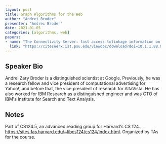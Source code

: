 ```yaml
---
layout: post
title: Graph Algorithms for the Web
author: "Andrei Broder"
presenter: "Andrei Broder"
date: 2021-01-05
categories: [algorithms, web]
papers:
- name: "The Connectivity Server: fast access tolinkage information on the Web"
  link: "https://citeseerx.ist.psu.edu/viewdoc/download?doi=10.1.1.88.9557&rep=rep1&type=pdf"
---
```




## Speaker Bio

Andrei Zary Broder is a distinguished scientist at Google. Previously, he was a research fellow and vice president of computational advertising for Yahoo!, and before that, the vice president of research for AltaVista. He has also worked for IBM Research as a distinguished engineer and was CTO of IBM's Institute for Search and Text Analysis.



## Notes
Part of CS124.5, an advanced reading group for Harvard's CS 124.  https://sites.fas.harvard.edu/~libcs124/cs124/index.html.  Organized by TAs for the course.
